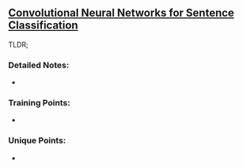 ## [Convolutional Neural Networks for Sentence Classification](http://arxiv.org/abs/1408.5882)

TLDR; 


### Detailed Notes:
-

### Training Points:

-


### Unique Points:

- 




